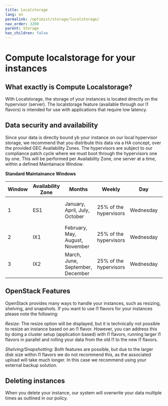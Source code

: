 ```yaml
---
title: Localstorage
lang: en
permalink: /optimist/storage/localstorage/
nav_order: 3200
parent: Storage
has_children: false
---
```


# Compute localstorage for your instances

## What exactly is Compute Localstorage?

With Localstorage, the storage of your instances is located directly on the hypervisor (server). The localstorage feature (available through our l1 flavors) is intended for use with applications that require low latency.

## Data security and availability

Since your data is directly bound yb your instance on our local hypervisor storage, we recommend that you distribute this data via a HA concept, over the provided GEC Availability Zones. The hypervisors are subject to our compliance patch cycle where we must boot through the hypervisors one by one. This will be performed per Availability Zone, one server at a time, within a defined Maintainace Window.

**Standard Maintainance Windows**

| Window | Availability Zone | Months | Weekly | Day | Time |
|:---|---|---|---|---|---:|
| 1 | ES1 | January, April, July, October | 25% of the hypervisors | Wednesday | 10 a.m - 3 p.m |
| 2 | IX1 | February, May, August, November | 25% of the hypervisors | Wednesday | 10 a.m - 3 p.m |
| 3 | IX2 | March, June, September, December | 25% of the hypervisors | Wednesday | 10 a.m - 3 p.m |

## OpenStack Features

OpenStack provides many ways to handle your instances, such as resizing, shelving, and snapshots. If you want to use l1 flavors for your instances please note the following:

_Resize:_ The resize option will be displayed, but it is technically not possible to resize an instance based on an l1 flavor. However, you can address this by doing a cluster setup (application based) with l1 flavors, running larger l1 flavors in parallel and rolling your data from the old l1 to the new l1 flavors.

_Shelving/Snapshotting:_ Both features are possible, but due to the larger disk size within l1 flavors we do not recommend this, as the associated upload will take much longer. In this case we recommend using your external backup solution.

## Deleting instances

When you delete your instance, our system will overwrite your data multiple times as outlined in our policy.